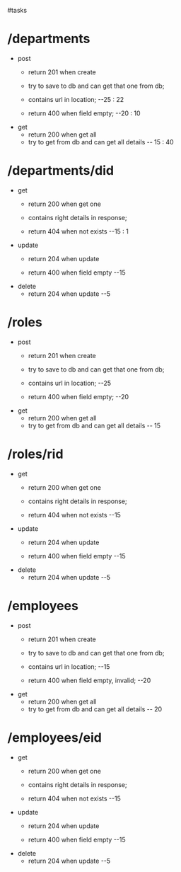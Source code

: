 #tasks
# /departments
* post
	* return 201 when create
	* try to save to db and can get that one from db;
	* contains url in location; --25 : 22

	* return 400 when field empty; --20 : 10
* get
	* return 200 when get all
	* try to get from db and can get all details -- 15 : 40


# /departments/did
* get
	* return 200 when get one
	* contains right details in response; 

	* return 404 when not exists --15 : 1
* update
 	* return 204 when update

	* return 400 when field empty --15
* delete
 	* return 204 when update --5

# /roles
* post
	* return 201 when create
	* try to save to db and can get that one from db;
	* contains url in location; --25

	* return 400 when field empty; --20
* get
	* return 200 when get all
	* try to get from db and can get all details -- 15


# /roles/rid
* get
	* return 200 when get one
	* contains right details in response; 

	* return 404 when not exists --15
* update
 	* return 204 when update

	* return 400 when field empty --15
* delete
 	* return 204 when update --5

# /employees
* post
	* return 201 when create
	* try to save to db and can get that one from db;
	* contains url in location; --15

	* return 400 when field empty, invalid; --20
* get
	* return 200 when get all
	* try to get from db and can get all details -- 20

# /employees/eid
* get
	* return 200 when get one
	* contains right details in response;

	* return 404 when not exists --15
* update
 	* return 204 when update

	* return 400 when field empty --15
* delete
 	* return 204 when update --5
